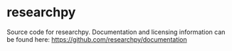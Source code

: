 # researchpy
Source code for researchpy. Documentation and licensing information can be found here: https://github.com/researchpy/documentation
